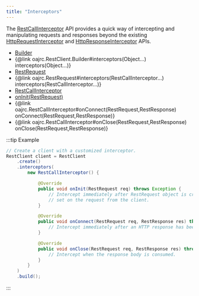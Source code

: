 ```yaml
---
title: "Interceptors"
---
```


The [RestCallInterceptor](../apidocs/org/apache/juneau/rest/client/RestCallInterceptor.html) API provides a quick way of intercepting and manipulating requests and responses beyond the existing [HttpRequestInterceptor](../apidocs/org/apache/http/HttpRequestInterceptor.html) and [HttpResponseInterceptor](../apidocs/org/apache/http/HttpResponseInterceptor.html) APIs.
- [Builder](../apidocs/org/apache/juneau/rest/client/RestClient/Builder.html)
- \{@link oajrc.RestClient.Builder#interceptors(Object...) interceptors(Object...)\}
- [RestRequest](../apidocs/org/apache/juneau/rest/client/RestRequest.html)
- \{@link oajrc.RestRequest#interceptors(RestCallInterceptor...) interceptors(RestCallInterceptor...)\}
- [RestCallInterceptor](../apidocs/org/apache/juneau/rest/client/RestCallInterceptor.html)
- [onInit(RestRequest)](../apidocs/org/apache/juneau/rest/client/RestCallInterceptor.html#onInit(RestRequest))
- \{@link oajrc.RestCallInterceptor#onConnect(RestRequest,RestResponse) onConnect(RestRequest,RestResponse)\}
- \{@link oajrc.RestCallInterceptor#onClose(RestRequest,RestResponse) onClose(RestRequest,RestResponse)\}

:::tip Example


```java
// Create a client with a customized interceptor.
RestClient client = RestClient
    .create()
    .interceptors(
        new RestCallInterceptor() {

            @Override
            public void onInit(RestRequest req) throws Exception {
                // Intercept immediately after RestRequest object is created and all headers/query/form-data has been
                // set on the request from the client.
            }

            @Override
            public void onConnect(RestRequest req, RestResponse res) throws Exception {
                // Intercept immediately after an HTTP response has been received.
            }

            @Override
            public void onClose(RestRequest req, RestResponse res) throws Exception {
                // Intercept when the response body is consumed.
            }
        }
    )
    .build();

```

:::
